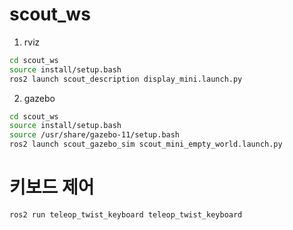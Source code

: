 # scout_ws

1. rviz
```bash
cd scout_ws
source install/setup.bash
ros2 launch scout_description display_mini.launch.py
```

2. gazebo
```bash
cd scout_ws
source install/setup.bash 
source /usr/share/gazebo-11/setup.bash
ros2 launch scout_gazebo_sim scout_mini_empty_world.launch.py
```

# 키보드 제어
```bash
ros2 run teleop_twist_keyboard teleop_twist_keyboard
```


